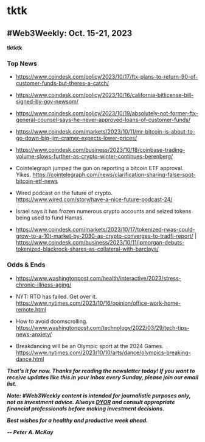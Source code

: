 # tktk
## #Web3Weekly: Oct. 15-21, 2023

<!-- Pickup art from Unsplash. -->

**tktktk**

<!-- Lead item is DOWQUOTE. Use that to segue to the week's notable market action, inclduing big surge in Bitcoin

https://www.coindesk.com/markets/2023/10/20/bitcoin-inches-closer-to-30k-as-etf-hope-drives-bulls/

Keep it to ~400 words.

-->

### Top News

- https://www.coindesk.com/policy/2023/10/17/ftx-plans-to-return-90-of-customer-funds-but-theres-a-catch/

- https://www.coindesk.com/policy/2023/10/16/california-bitlicense-bill-signed-by-gov-newsom/

- https://www.coindesk.com/policy/2023/10/19/absolutely-not-former-ftx-general-counsel-says-he-never-approved-loans-of-customer-funds/

- https://www.coindesk.com/markets/2023/10/11/mr-bitcoin-is-about-to-go-down-big-jim-cramer-expects-lower-prices/

- https://www.coindesk.com/business/2023/10/18/coinbase-trading-volume-slows-further-as-crypto-winter-continues-berenberg/

- Cointelegraph jumped the gun on reporting a bitcoin ETF approval. Yikes.  https://cointelegraph.com/news/clarification-sharing-false-spot-bitcoin-etf-news

- Wired podcast on the future of crypto.  https://www.wired.com/story/have-a-nice-future-podcast-24/

- Israel says it has frozen numerous crypto accounts and seized tokens being used to fund Hamas. <!-- Need link -->

- https://www.coindesk.com/markets/2023/10/17/tokenized-rwas-could-grow-to-a-10t-market-by-2030-as-crypto-converges-to-tradfi-report/ | https://www.coindesk.com/business/2023/10/11/jpmorgan-debuts-tokenized-blackrock-shares-as-collateral-with-barclays/

### Odds & Ends

- https://www.washingtonpost.com/health/interactive/2023/stress-chronic-illness-aging/

- NYT: RTO has failed. Get over it. https://www.nytimes.com/2023/10/16/opinion/office-work-home-remote.html

- How to avoid doomscrolling. https://www.washingtonpost.com/technology/2022/03/29/tech-tips-news-anxiety/

- Breakdancing will be an Olympic sport at the 2024 Games. https://www.nytimes.com/2023/10/10/arts/dance/olympics-breaking-dance.html

<!-- Boilerplate needs re-working. This is version from last week... -->

_**That's it for now. Thanks for reading the newsletter today! If you want to receive updates like this in your inbox every Sunday, please join our email list.**_

_**Note: #Web3Weekly content is intended for journalistic purposes only, not as investment advice. Always [DYOR](https://www.urbandictionary.com/define.php?term=DYOR) and consult appropriate financial professionals before making investment decisions.**_

_**Best wishes for a healthy and productive week ahead.**_  

_**-- Peter A. McKay**_  
